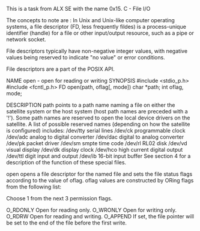This is a task from ALX SE with the name 0x15. C - File I/O

The concepts to note are : 
In Unix and Unix-like computer operating systems, a file descriptor (FD, less frequently fildes) is a process-unique identifier (handle) for a file or other input/output resource, such as a pipe or network socket.

File descriptors typically have non-negative integer values, with negative values being reserved to indicate "no value" or error conditions.

File descriptors are a part of the POSIX API. 

NAME
open - open for reading or writing
SYNOPSIS
#include <stdio_p.h>
#include <fcntl_p.h>
FD open(path, oflag[, mode])
char *path;
int oflag, mode;

DESCRIPTION
path points to a path name naming a file on either the satellite system or the host system (host path names are preceded with a '!'). Some path names are reserved to open the local device drivers on the satellite. A list of possible reserved names (depending on how the satellite is configured) includes:
/dev/tty
serial lines
/dev/ck
programmable clock
/dev/adc
analog to digital converter
/dev/dac
digital to analog converter
/dev/pk
packet driver
/dev/sm
smpte time code
/dev/rl
RL02 disk
/dev/vd
visual display
/dev/dk
display clock
/dev/hco
high current digital output
/dev/ttl
digit input and output
/dev/ib
16-bit input buffer
See section 4 for a description of the function of these special files.

open opens a file descriptor for the named file and sets the file status flags according to the value of oflag. oflag values are constructed by ORing flags from the following list:

Choose 1 from the next 3 permission flags.

O_RDONLY
Open for reading only.
O_WRONLY
Open for writing only.
O_RDRW
Open for reading and writing.
O_APPEND
If set, the file pointer will be set to the end of the file before the first write.
